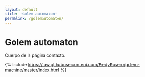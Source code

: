 ```yaml
---
layout: default
title: "Golem automaton"
permalink: /golemautomaton/
---
```


# Golem automaton

Cuerpo de la página contacto.

{% include https://raw.githubusercontent.com/FredyRosero/golem-machine/master/index.html %}
